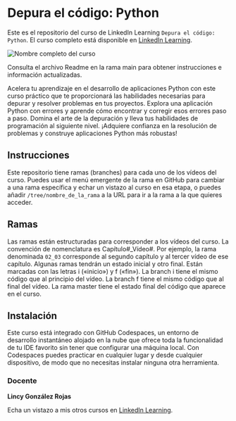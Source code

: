 # Depura el código: Python

Este es el repositorio del curso de LinkedIn Learning `Depura el código: Python`. El curso completo está disponible en [LinkedIn Learning][lil-course-url].

![Nombre completo del curso][lil-thumbnail-url] 

Consulta el archivo Readme en la rama main para obtener instrucciones e información actualizadas.

Acelera tu aprendizaje en el desarrollo de aplicaciones Python con este curso práctico que te proporcionará las habilidades necesarias para depurar y resolver problemas en tus proyectos. Explora una aplicación Python con errores y aprende cómo encontrar y corregir esos errores paso a paso. Domina el arte de la depuración y lleva tus habilidades de programación al siguiente nivel. ¡Adquiere confianza en la resolución de problemas y construye aplicaciones Python más robustas!	

## Instrucciones
Este repositorio tiene ramas (branches) para cada uno de los vídeos del curso. Puedes usar el menú emergente de la rama en GitHub para cambiar a una rama específica y echar un vistazo al curso en esa etapa, o puedes añadir `/tree/nombre_de_la_rama` a la URL para ir a la rama a la que quieres acceder.

## Ramas
Las ramas están estructuradas para corresponder a los vídeos del curso. La convención de nomenclatura es Capítulo#_Vídeo#. Por ejemplo, la rama denominada `02_03` corresponde al segundo capítulo y al tercer vídeo de ese capítulo. Algunas ramas tendrán un estado inicial y otro final. Están marcadas con las letras i («inicio») y f («fin»). La branch i tiene el mismo código que al principio del vídeo. La branch f tiene el mismo código que al final del vídeo. La rama master tiene el estado final del código que aparece en el curso.

## Instalación

Este curso está integrado con GitHub Codespaces, un entorno de desarrollo instantáneo alojado en la nube que ofrece toda la funcionalidad de tu IDE favorito sin tener que configurar una máquina local. Con Codespaces puedes practicar en cualquier lugar y desde cualquier dispositivo, de modo que no necesitas instalar ninguna otra herramienta.

### Docente

**Lincy González Rojas**

Echa un vistazo a mis otros cursos en [LinkedIn Learning](https://www.linkedin.com/learning/instructors/lincy-gonzalez-rojas).

[0]: # (Replace these placeholder URLs with actual course URLs)
[lil-course-url]: https://www.linkedin.com/learning/depura-el-codigo-python/depura-el-codigo-con-python
[lil-thumbnail-url]: https://media.licdn.com/dms/image/D560DAQEey0a2L_C2fg/learning-public-crop_675_1200/0/1693832559312?e=1695891600&v=beta&t=cWj87lSeayxWoneYV57lWy5eh-RMGY9GexuqtG23kFk


[1]: # (End of ES-Instruction ###############################################################################################)
